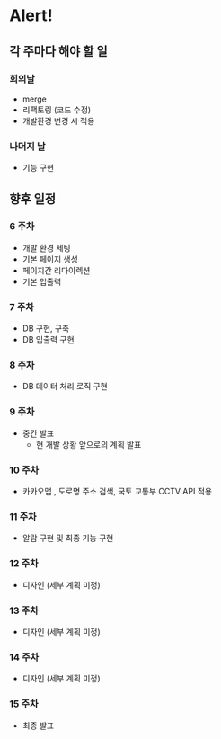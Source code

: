 # Alert!

## 각 주마다 해야 할 일

### 회의날 

- merge
- 리팩토링 (코드 수정)
- 개발환경 변경 시 적용

### 나머지 날

- 기능 구현

## 향후 일정

### 6 주차

- 개발 환경 세팅
- 기본 페이지 생성 
- 페이지간 리다이렉션
- 기본 입출력 

### 7 주차

- DB 구현, 구축
- DB 입출력 구현


### 8 주차

- DB 데이터 처리 로직 구현

### 9 주차

- 중간 발표
  - 현 개발 상황 앞으로의 계획 발표

### 10 주차

- 카카오맵 , 도로명 주소 검색, 국토 교통부 CCTV API 적용

### 11 주차

- 알람 구현 및 최종 기능 구현

### 12 주차

- 디자인 (세부 계획 미정)

### 13 주차

- 디자인 (세부 계획 미정)

### 14 주차

- 디자인 (세부 계획 미정)

### 15 주차

- 최종 발표
